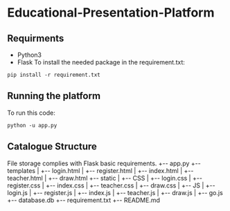 # Educational-Presentation-Platform

## Requirments
* Python3
* Flask
To install the needed package in the requirement.txt:
```
pip install -r requirement.txt
```
## Running the platform
To run this code:
```
python -u app.py
```
## Catalogue Structure  
File storage complies with Flask basic requirements.
+-- app.py
+-- templates
|   +-- login.html
|   +-- register.html
|   +-- index.html
|   +-- teacher.html
|   +-- draw.html
+-- static
|   +-- CSS
|      +-- login.css
|      +-- register.css
|      +-- index.css
|      +-- teacher.css
|      +-- draw.css
|   +-- JS
|      +-- login.js
|      +-- register.js
|      +-- index.js
|      +-- teacher.js
|      +-- draw.js
|      +-- go.js
+-- database.db
+-- requirement.txt
+-- README.md
